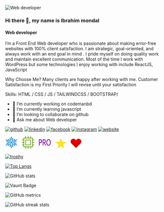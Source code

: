 
![Web developer](https://media.licdn.com/dms/image/v2/D5616AQFZqceAfN55aA/profile-displaybackgroundimage-shrink_350_1400/profile-displaybackgroundimage-shrink_350_1400/0/1690718980487?e=1731542400&v=beta&t=h-N3bMwKizB85e7hPHsXh2JjhpHBib1ofYZUhaQvqu0)

### Hi there 👋, my name is Ibrahim mondal
#### Web developer

I’m a Front End Web developer who is passionate about making error-free websites with 100% client satisfaction. I am strategic, goal-oriented, and always work with an end goal in mind . I pride myself on doing quality work and maintain excellent communication. Most of the time I work with WordPress but some technologies I enjoy working with include ReactJS, JavaScript

Why Choose Me?
Many clients are happy after working with me.
Customer Satisfaction is my First Priority
 I will revise until your satisfaction

Skills:  HTML / CSS  / JS  / TAILWINDCSS / BOOTSTRAP/

- 🔭 I’m currently working on codemanbd 
- 🌱 I’m currently learning javascript 
- 👯 I’m looking to collaborate on github 
- 💬 Ask me about Web developer 


[<img src='https://cdn.jsdelivr.net/npm/simple-icons@3.0.1/icons/github.svg' alt='github' height='40'>](https://github.com/ibrahimmondal)  [<img src='https://cdn.jsdelivr.net/npm/simple-icons@3.0.1/icons/linkedin.svg' alt='linkedin' height='40'>](https://www.linkedin.com/in/ibrahim-mondal-151070286/)  [<img src='https://cdn.jsdelivr.net/npm/simple-icons@3.0.1/icons/facebook.svg' alt='facebook' height='40'>](https://www.facebook.com/ibrahim.mondul.39)  [<img src='https://cdn.jsdelivr.net/npm/simple-icons@3.0.1/icons/instagram.svg' alt='instagram' height='40'>](https://www.instagram.com/ibrahimmondal5085/)  [<img src='https://cdn.jsdelivr.net/npm/simple-icons@3.0.1/icons/icloud.svg' alt='website' height='40'>](https://ibrahimmondal.in/)  

<a href='https://archiveprogram.github.com/'><img src='https://raw.githubusercontent.com/acervenky/animated-github-badges/master/assets/acbadge.gif' width='40' height='40'></a> <a href='https://docs.github.com/en/developers'><img src='https://raw.githubusercontent.com/acervenky/animated-github-badges/master/assets/devbadge.gif' width='40' height='40'></a> <a href='https://github.com/pricing'><img src='https://raw.githubusercontent.com/acervenky/animated-github-badges/master/assets/pro.gif' width='40' height='40'></a> <a href='https://stars.github.com/'><img src='https://raw.githubusercontent.com/acervenky/animated-github-badges/master/assets/starbadge.gif' width='35' height='35'></a> <a href='https://docs.github.com/en/github/supporting-the-open-source-community-with-github-sponsors'><img src='https://raw.githubusercontent.com/acervenky/animated-github-badges/master/assets/sponsorbadge.gif' width='35' height='35'></a> 

[![trophy](https://github-profile-trophy.vercel.app/?username=ibrahimmondal)](https://github.com/ryo-ma/github-profile-trophy)

[![Top Langs](https://github-readme-stats.vercel.app/api/top-langs/?username=ibrahimmondal)](https://github.com/anuraghazra/github-readme-stats)

![GitHub stats](https://github-readme-stats.vercel.app/api?username=ibrahimmondal&show_icons=true&count_private=true)  

![Vaunt Badge](https://api.vaunt.dev/v1/github/entities/ibrahimmondal/contributions?format=svg&private=true)  

![GitHub metrics](https://metrics.lecoq.io/ibrahimmondal)  

![GitHub streak stats](https://streak-stats.demolab.com/?user=ibrahimmondal)  


